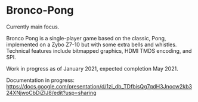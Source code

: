 # Bronco-Pong
Currently main focus.

Bronco Pong is a single-player game based on the classic, Pong, implemented on a Zybo Z7-10 but with some extra bells and whistles. Technical features include bitmapped graphics, 
HDMI TMDS encoding, and SPI.

Work in progress as of January 2021, expected completion May 2021.

Documentation in progress:
https://docs.google.com/presentation/d/1zi_db_TDfbisQg7qdH3Jnocw2kb324XNjwoCbDiZIJ8/edit?usp=sharing

